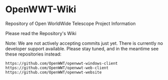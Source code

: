 # OpenWWT-Wiki
Repository of Open WorldWide Telescope Project Information

Please read the Repository's Wiki

Note:  We are not actively accepting commits just yet.   There is currently no developer support available.  Please stay tuned, and in the meantime see these repositories instead:

    https://github.com/OpenWWT/openwwt-windows-client
    https://github.com/OpenWWT/openwwt-web-client
    https://github.com/OpenWWT/openwwt-website
